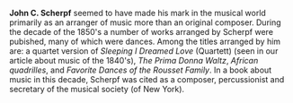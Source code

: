 
**John C. Scherpf** seemed to have made his mark in the musical world primarily as an arranger of music more than an original composer. During the decade of the 1850's a number of works arranged by Scherpf were pubished, many of which were dances. Among the  titles arranged by him are: a quartet version of *Sleeping I Dreamed Love* (Quartett) (seen in our article about music of the 1840's), *The Prima Donna Waltz*, *African quadrilles*, and *Favorite Dances of the Rousset Family*. In a book about music in this decade, Scherpf was cited as a composer, percussionist and secretary of the musical society (of New York).



 